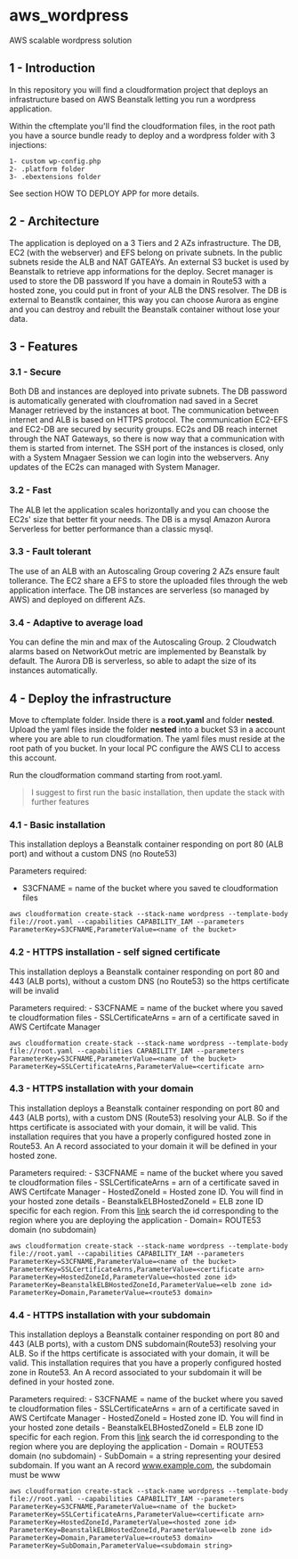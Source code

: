 # aws_wordpress
AWS scalable wordpress solution

## 1 - Introduction

In this repository you will find a cloudformation project that deploys an infrastructure based on AWS Beanstalk letting you run a wordpress application.

Within the cftemplate you'll find the cloudformation files, in the root path you have a source bundle ready to deploy and a wordpress folder with 3 injections:

    1- custom wp-config.php
    2- .platform folder
    3- .ebextensions folder

See section HOW TO DEPLOY APP for more details.

## 2 - Architecture

The application is deployed on a 3 Tiers and 2 AZs infrastructure. The DB, EC2 (with the webserver) and EFS belong on private subnets. In the public subnets reside the ALB and NAT GATEAYs. An external S3 bucket is used by Beanstalk to retrieve app informations for the deploy. Secret manager is used to store the DB password If you have a domain in Route53 with a hosted zone, you could put in front of your ALB the DNS resolver. The DB is external to Beanstlk container, this way you can choose Aurora as engine and you can destroy and rebuilt the Beanstalk container without lose your data.

## 3 - Features

### 3.1 - Secure

Both DB and instances are deployed into private subnets. The DB password is automatically generated with cloufromation nad saved in a Secret Manager retrieved by the instances at boot. The communication between internet and ALB is based on HTTPS protocol. The communication EC2-EFS and EC2-DB are secured by security groups. EC2s and DB reach internet through the NAT Gateways, so there is now way that a communication with them is started from internet. The SSH port of the instances is closed, only with a System Mnagaer Session we can login into the webservers. Any updates of the EC2s can managed with System Manager.

### 3.2 - Fast

The ALB let the application scales horizontally and you can choose the EC2s' size that better fit your needs. The DB is a mysql Amazon Aurora Serverless for better performance than a classic mysql.

### 3.3 - Fault tolerant

The use of an ALB with an Autoscaling Group covering 2 AZs ensure fault tollerance. The EC2 share a EFS to store the uploaded files through the web application interface. The DB instances are serverless (so managed by AWS) and deployed on different AZs.

### 3.4 - Adaptive to average load

You can define the min and max of the Autoscaling Group. 2 Cloudwatch alarms based on NetworkOut metric are implemented by Beanstalk by default. The Aurora DB is serverless, so able to adapt the size of its instances automatically.


## 4 - Deploy the infrastructure

Move to cftemplate folder. Inside there is a **root.yaml** and folder **nested**. Upload the yaml files inside the folder **nested** into a bucket S3 in a account where you are able to run cloudformation. The yaml files must reside at the root path of you bucket. In your local PC configure the AWS CLI to access this account.

Run the cloudformation command starting from root.yaml.

> I suggest to first run the basic installation, then update the stack with further features

### 4.1 - Basic installation
This installation deploys a Beanstalk container responding on port 80 (ALB port) and without a custom DNS (no Route53)

Parameters required:
- S3CFNAME = name of the bucket where you saved te cloudformation files

```
aws cloudformation create-stack --stack-name wordpress --template-body file://root.yaml --capabilities CAPABILITY_IAM --parameters ParameterKey=S3CFNAME,ParameterValue=<name of the bucket>
```

### 4.2 - HTTPS installation - self signed certificate
This installation deploys a Beanstalk container responding on port 80 and 443 (ALB ports), without a custom DNS (no Route53) so the https certificate will be invalid

Parameters required:
    - S3CFNAME = name of the bucket where you saved te cloudformation files
    - SSLCertificateArns = arn of a certificate saved in AWS Certifcate Manager

```
aws cloudformation create-stack --stack-name wordpress --template-body file://root.yaml --capabilities CAPABILITY_IAM --parameters ParameterKey=S3CFNAME,ParameterValue=<name of the bucket> ParameterKey=SSLCertificateArns,ParameterValue=<certificate arn>
```

### 4.3 - HTTPS installation with your domain
This installation deploys a Beanstalk container responding on port 80 and 443 (ALB ports), with a custom DNS (Route53) resolving your ALB. So if the https certificate is associated with your domain, it will be valid. This installation requires that you have a properly configured hosted zone in Route53. An A record associated to your domain it will be defined in your hosted zone.

Parameters required:
    - S3CFNAME = name of the bucket where you saved te cloudformation files
    - SSLCertificateArns = arn of a certificate saved in AWS Certifcate Manager
    - HostedZoneId = Hosted zone ID. You will find in your hosted zone details
    - BeanstalkELBHostedZoneId = ELB zone ID specific for each region. From this [link](https://docs.aws.amazon.com/general/latest/gr/elb.html) search the id corresponding to the region where you are deploying the application
    - Domain= ROUTE53 domain (no subdomain)

```
aws cloudformation create-stack --stack-name wordpress --template-body file://root.yaml --capabilities CAPABILITY_IAM --parameters ParameterKey=S3CFNAME,ParameterValue=<name of the bucket> ParameterKey=SSLCertificateArns,ParameterValue=<certificate arn> ParameterKey=HostedZoneId,ParameterValue=<hosted zone id> ParameterKey=BeanstalkELBHostedZoneId,ParameterValue=<elb zone id> ParameterKey=Domain,ParameterValue=<route53 domain>
```

### 4.4 - HTTPS installation with your subdomain
This installation deploys a Beanstalk container responding on port 80 and 443 (ALB ports), with a custom DNS subdomain(Route53) resolving your ALB. So if the https certificate is associated with your domain, it will be valid. This installation requires that you have a properly configured hosted zone in Route53. An A record associated to your subdomain it will be defined in your hosted zone.

Parameters required:
    - S3CFNAME = name of the bucket where you saved te cloudformation files
    - SSLCertificateArns = arn of a certificate saved in AWS Certifcate Manager
    - HostedZoneId = Hosted zone ID. You will find in your hosted zone details
    - BeanstalkELBHostedZoneId = ELB zone ID specific for each region. From this [link](https://docs.aws.amazon.com/general/latest/gr/elb.html) search the id corresponding to the region where you are deploying the application
    - Domain = ROUTE53 domain (no subdomain)
    - SubDomain = a string representing your desired subdomain. If you want an A record www.example.com, the subdomain must be www

```
aws cloudformation create-stack --stack-name wordpress --template-body file://root.yaml --capabilities CAPABILITY_IAM --parameters ParameterKey=S3CFNAME,ParameterValue=<name of the bucket> ParameterKey=SSLCertificateArns,ParameterValue=<certificate arn> ParameterKey=HostedZoneId,ParameterValue=<hosted zone id> ParameterKey=BeanstalkELBHostedZoneId,ParameterValue=<elb zone id> ParameterKey=Domain,ParameterValue=<route53 domain> ParameterKey=SubDomain,ParameterValue=<subdomain string>
```